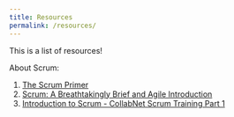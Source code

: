 ```yaml
---
title: Resources
permalink: /resources/
---
```


This is a list of resources!

About Scrum:

1. [The Scrum Primer](http://www.scrumprimer.org/scrumprimer20_small.pdf)
2. [Scrum: A Breathtakingly Brief and Agile Introduction](http://www.agilelearninglabs.com/resources/scrum-introduction/)
3. [Introduction to Scrum - CollabNet Scrum Training Part 1](https://www.youtube.com/watch?v=D8vT7G0WATM)
